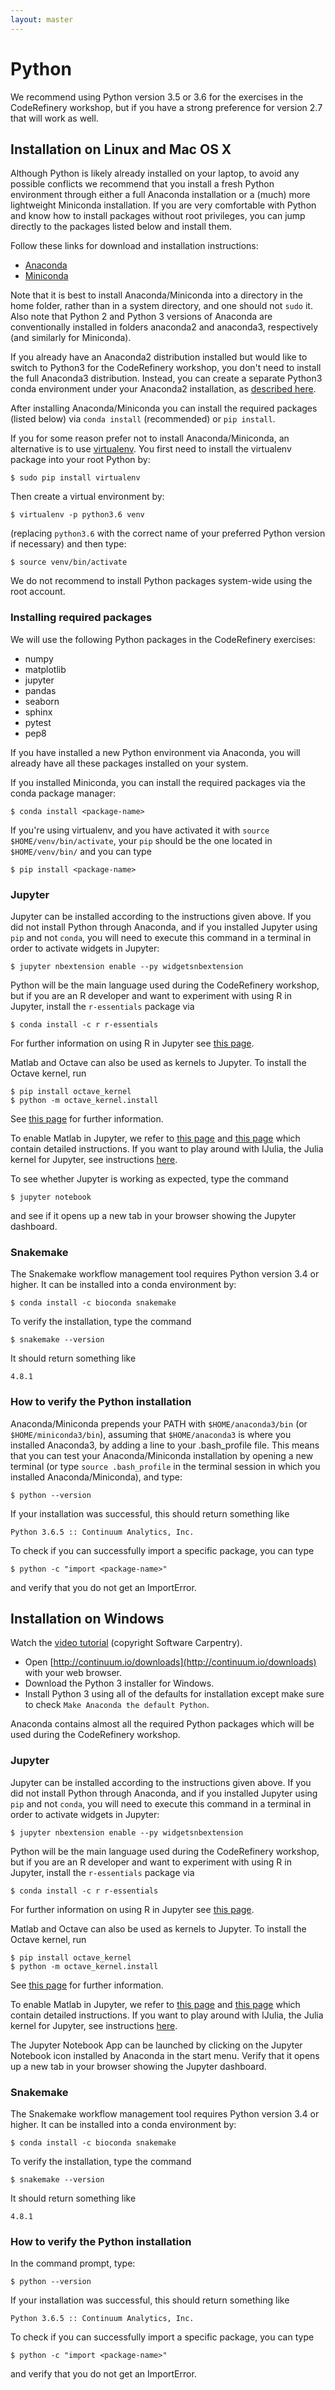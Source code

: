 ```yaml
---
layout: master
---
```


# Python

We recommend using Python version 3.5 or 3.6 for the exercises in the CodeRefinery
workshop, but if you have a strong preference for version 2.7 that will work as
well.


## Installation on Linux and Mac OS X

Although Python is likely already installed on your laptop, to avoid any
possible conflicts we recommend that you install a fresh Python environment
through either a full Anaconda installation or a (much) more lightweight
Miniconda installation. If you are very comfortable with Python and know how
to install packages without root privileges, you can jump directly to the packages
listed below and install them.

Follow these links for download and installation instructions:

- [Anaconda](https://docs.continuum.io/anaconda/install)
- [Miniconda](http://conda.pydata.org/docs/install/quick.html)

Note that it is best to install Anaconda/Miniconda into a directory in the home
folder, rather than in a system directory, and one should not `sudo` it. Also
note that Python 2 and Python 3 versions of Anaconda are conventionally installed
in folders anaconda2 and anaconda3, respectively (and similarly for Miniconda).

If you already have an Anaconda2 distribution installed but would like to switch to Python3
for the CodeRefinery workshop, you don't need to install the full Anaconda3 distribution. 
Instead, you can create a separate Python3 conda environment under your Anaconda2 installation, 
as [described here](https://conda.io/docs/user-guide/tasks/manage-python.html).

After installing Anaconda/Miniconda you can install the required packages
(listed below) via `conda install` (recommended) or `pip install`.

If you for some reason prefer not to install Anaconda/Miniconda, an alternative
is to use
[virtualenv](http://docs.python-guide.org/en/latest/dev/virtualenvs/). You
first need to install the virtualenv package into your root Python by:

```shell
$ sudo pip install virtualenv
```

Then create a virtual environment by:

```shell
$ virtualenv -p python3.6 venv
```

(replacing `python3.6` with the correct name of your preferred Python version if necessary)
and then type:

```shell
$ source venv/bin/activate
```

We do not recommend to install Python packages system-wide using the root account.


### Installing required packages

We will use the following Python packages in the CodeRefinery exercises:

- numpy
- matplotlib
- jupyter
- pandas
- seaborn
- sphinx
- pytest
- pep8

If you have installed a new Python environment via Anaconda, you will already
have all these packages installed on your system.

If you installed Miniconda, you can install the required packages via the conda
package manager:

```shell
$ conda install <package-name>
```

If you're using virtualenv, and you have activated it with `source
$HOME/venv/bin/activate`, your `pip` should be the one located in
`$HOME/venv/bin/` and you can type

```shell
$ pip install <package-name>
```


### Jupyter

Jupyter can be installed according to the instructions given above.
If you did not install Python through Anaconda, and if you installed Jupyter 
using `pip` and not `conda`, you will need to execute this command in a terminal in order to 
activate widgets in Jupyter:

```shell
$ jupyter nbextension enable --py widgetsnbextension
```

Python will be the main language used during the CodeRefinery workshop, but if
you are an R developer and want to experiment with using R in Jupyter, install the
`r-essentials` package via

```shell
$ conda install -c r r-essentials
```

For further information on using R in Jupyter see [this page](https://www.continuum.io/blog/developer/jupyter-and-conda-r).

Matlab and Octave can also be used as kernels to Jupyter. To install the Octave kernel, run

```shell
$ pip install octave_kernel
$ python -m octave_kernel.install
```

See [this page](https://github.com/Calysto/octave_kernel) for further information.

To enable Matlab in Jupyter, we refer to [this page](https://anneurai.net/2015/11/12/matlab-based-ipython-notebooks/) and [this page](https://w01f359.wordpress.com/2016/10/09/matlab-notebook/) which contain detailed instructions. If you want to play around with IJulia, the Julia kernel for Jupyter, see instructions [here](https://github.com/JuliaLang/IJulia.jl).

To see whether Jupyter is working as expected, type the command

```shell
$ jupyter notebook
```

and see if it opens up a new tab in your browser showing the Jupyter dashboard.

### Snakemake

The Snakemake workflow management tool requires Python version 3.4 or higher.
It can be installed into a conda environment by:

```shell 
$ conda install -c bioconda snakemake
```

To verify the installation, type the command

```shell
$ snakemake --version
```

It should return something like 

```shell
4.8.1
```

### How to verify the Python installation

Anaconda/Miniconda prepends your PATH with `$HOME/anaconda3/bin` (or
`$HOME/miniconda3/bin`), assuming that `$HOME/anaconda3` is where you installed
Anaconda3, by adding a line to your .bash_profile file. This means that you can
test your Anaconda/Miniconda installation by opening a new terminal (or type
`source .bash_profile` in the terminal session in which you installed
Anaconda/Miniconda), and type:

```shell
$ python --version
```
If your installation was successful, this should return something like

```shell
Python 3.6.5 :: Continuum Analytics, Inc.
```

To check if you can successfully import a specific package, you can type

```shell
$ python -c "import <package-name>"
```

and verify that you do not get an ImportError.


## Installation on Windows

Watch the [video tutorial](https://www.youtube.com/watch?v=xxQ0mzZ8UvA)
(copyright Software Carpentry).

- Open [http://continuum.io/downloads](http://continuum.io/downloads) with your web browser.
- Download the Python 3 installer for Windows.
- Install Python 3 using all of the defaults for installation except make sure to check
  `Make Anaconda the default Python`.

Anaconda contains almost all the required Python packages which will be used during the CodeRefinery workshop.


### Jupyter

Jupyter can be installed according to the instructions given above.
If you did not install Python through Anaconda, and if you installed Jupyter 
using `pip` and not `conda`, you will need to execute this command in a terminal in order to 
activate widgets in Jupyter:

```shell
$ jupyter nbextension enable --py widgetsnbextension
```

Python will be the main language used during the CodeRefinery workshop, but if
you are an R developer and want to experiment with using R in Jupyter, install the
`r-essentials` package via

```shell
$ conda install -c r r-essentials
```

For further information on using R in Jupyter see [this page](https://www.continuum.io/blog/developer/jupyter-and-conda-r).

Matlab and Octave can also be used as kernels to Jupyter. To install the Octave kernel, run

```shell
$ pip install octave_kernel
$ python -m octave_kernel.install
```

See [this page](https://github.com/Calysto/octave_kernel) for further information.

To enable Matlab in Jupyter, we refer to [this page](https://anneurai.net/2015/11/12/matlab-based-ipython-notebooks/) and [this page](https://w01f359.wordpress.com/2016/10/09/matlab-notebook/) which contain detailed instructions. If you want to play around with IJulia, the Julia kernel for Jupyter, see instructions [here](https://github.com/JuliaLang/IJulia.jl).

The Jupyter Notebook App can be launched by clicking on the Jupyter Notebook
icon installed by Anaconda in the start menu.
Verify that it opens up a new tab in your browser showing the Jupyter dashboard.

### Snakemake

The Snakemake workflow management tool requires Python version 3.4 or higher.
It can be installed into a conda environment by:

```shell 
$ conda install -c bioconda snakemake
```

To verify the installation, type the command

```shell
$ snakemake --version
```

It should return something like 

```shell
4.8.1
```

### How to verify the Python installation

In the command prompt, type:

```shell
$ python --version
```
If your installation was successful, this should return something like

```shell
Python 3.6.5 :: Continuum Analytics, Inc.
```

To check if you can successfully import a specific package, you can type

```shell
$ python -c "import <package-name>"
```

and verify that you do not get an ImportError.

